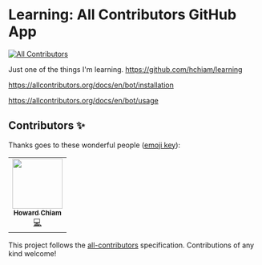 # Learning: All Contributors GitHub App
<!-- ALL-CONTRIBUTORS-BADGE:START - Do not remove or modify this section -->
[![All Contributors](https://img.shields.io/badge/all_contributors-1-orange.svg?style=flat-square)](#contributors-)
<!-- ALL-CONTRIBUTORS-BADGE:END -->

Just one of the things I'm learning. <https://github.com/hchiam/learning>

<https://allcontributors.org/docs/en/bot/installation>

<https://allcontributors.org/docs/en/bot/usage>

## Contributors ✨

Thanks goes to these wonderful people ([emoji key](https://allcontributors.org/docs/en/emoji-key)):

<!-- ALL-CONTRIBUTORS-LIST:START - Do not remove or modify this section -->
<!-- prettier-ignore-start -->
<!-- markdownlint-disable -->
<table>
  <tr>
    <td align="center"><a href="http://hchiam.com"><img src="https://avatars.githubusercontent.com/u/18131787?v=4?s=100" width="100px;" alt=""/><br /><sub><b>Howard Chiam</b></sub></a><br /><a href="https://github.com/hchiam/learning-allcontributors/commits?author=hchiam" title="Code">💻</a></td>
  </tr>
</table>

<!-- markdownlint-restore -->
<!-- prettier-ignore-end -->

<!-- ALL-CONTRIBUTORS-LIST:END -->

This project follows the [all-contributors](https://github.com/all-contributors/all-contributors) specification. Contributions of any kind welcome!